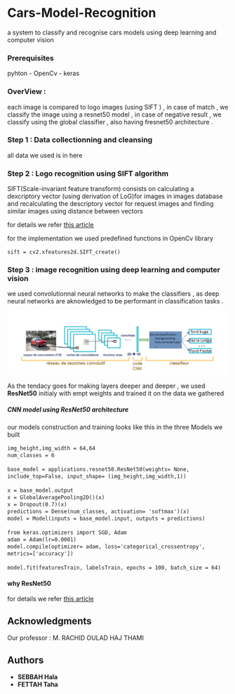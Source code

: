 # Cars-Model-Recognition
a system to classify and recognise cars models using deep learning and computer vision


### Prerequisites

pyhton - 
OpenCv - 
keras 

### OverView : 
each image is compared to logo images (using SIFT ) , in case of match , we classify the image using a resnet50 model , in case of negative result , we classify using the global classifier , also having fresnet50 architecture .

### Step 1 : Data collectionning and cleansing

all data we used is in here


### Step 2 : Logo recognition using SIFT algorithm 

SIFT(Scale-invariant feature transform) consists on calculating a dexcriptory vector (using derivation of LoG)for images in images database and recalculating the descriptory vector for request images and finding similar images using distance between vectors

for details we refer [this article](https://towardsdatascience.com/sift-scale-invariant-feature-transform-c7233dc60f37)

for the implementation we used predefined functions in OpenCv library
```
sift = cv2.xfeatures2d.SIFT_create()
```


### Step 3 : image recognition using deep learning and computer vision
we used convolutionnal neural networks to make the classifiers , as deep neural networks are aknowledged to be performant in classification tasks .

<img src="Images/CNN.PNG">


As the tendacy goes for making layers deeper and deeper , we used  **ResNet50** initialy with empt weights and trained it on the data we gathered 

##### CNN model using ResNet50 architecture
our models construction and training looks like this in the three Models we built

```
img_height,img_width = 64,64 
num_classes = 6

base_model = applications.resnet50.ResNet50(weights= None, include_top=False, input_shape= (img_height,img_width,1))

x = base_model.output
x = GlobalAveragePooling2D()(x)
x = Dropout(0.7)(x)
predictions = Dense(num_classes, activation= 'softmax')(x)
model = Model(inputs = base_model.input, outputs = predictions)

from keras.optimizers import SGD, Adam
adam = Adam(lr=0.0001)
model.compile(optimizer= adam, loss='categorical_crossentropy', metrics=['accuracy'])

model.fit(featuresTrain, labelsTrain, epochs = 100, batch_size = 64)

```
#### why ResNet50
for details we refer [this article](https://towardsdatascience.com/understanding-and-coding-a-resnet-in-keras-446d7ff84d33)


## Acknowledgments
Our professor : M. RACHID OULAD HAJ THAMI

## Authors
* **SEBBAH Hala** 
* **FETTAH Taha** 
